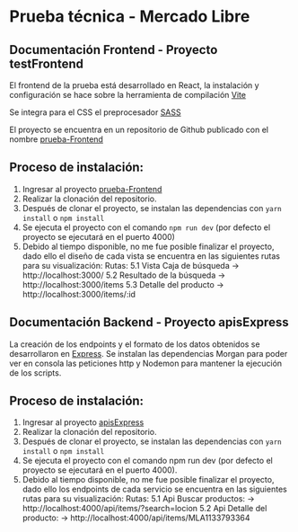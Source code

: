 # Prueba técnica - Mercado Libre

## Documentación Frontend - Proyecto testFrontend

El frontend de la prueba está desarrollado en React, la instalación y configuración se hace sobre la herramienta de compilación [Vite](https://vitejs.dev/guide/#trying-vite-online)

Se integra para el CSS el preprocesador [SASS](https://vitejs.dev/guide/features.html#css-pre-processors)

El proyecto se encuentra en un repositorio de Github publicado con el nombre [prueba-Frontend](https://github.com/AlejandraMariaVari/prueba-Frontend)

## Proceso de instalación:

1. Ingresar al proyecto [prueba-Frontend](https://github.com/AlejandraMariaVari/prueba-Frontend)
2. Realizar la clonación del repositorio.
3. Después de clonar el proyecto, se instalan las dependencias con `yarn install` o `npm install`
4. Se ejecuta el proyecto con el comando `npm run dev` (por defecto el proyecto se ejecutará en el puerto 4000)
5. Debido al tiempo disponible, no me fue posible finalizar el proyecto, dado ello el diseño de cada vista se encuentra en las siguientes rutas para su visualización:
   Rutas:
   5.1 Vista Caja de búsqueda -> http://localhost:3000/
   5.2 Resultado de la búsqueda -> http://localhost:3000/items
   5.3 Detalle del producto -> http://localhost:3000/items/:id

## Documentación Backend - Proyecto apisExpress

La creación de los endpoints y el formato de los datos obtenidos se desarrollaron en [Express](https://expressjs.com/).
Se instalan las dependencias Morgan para poder ver en consola las peticiones http y Nodemon para mantener la ejecución de los scripts.

## Proceso de instalación:

1. Ingresar al proyecto [apisExpress](https://github.com/AlejandraMariaVari/apisExpress)
2. Realizar la clonación del repositorio.
3. Después de clonar el proyecto, se instalan las dependencias con `yarn install` o `npm install`
4. Se ejecuta el proyecto con el comando npm run dev (por defecto el proyecto se ejecutará en el puerto 4000).
5. Debido al tiempo disponible, no me fue posible finalizar el proyecto, dado ello los endpoints de cada servicio se encuentra en las siguientes rutas para su visualización:
   Rutas:
   5.1 Api Buscar productos: -> http://localhost:4000/api/items/?search=locion
   5.2 Api Detalle del producto: -> http://localhost:4000/api/items/MLA1133793364
